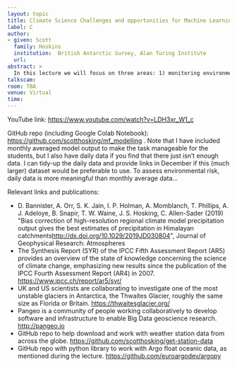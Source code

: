 ```yaml
---
layout: topic
title: Climate Science Challenges and opportunities for Machine Learning
label: C
author:
- given: Scott
  family: Hoskins
  institution:  British Antarctic Survey, Alan Turing Institute
  url: 
abstract: >
  In this lecture we will focus on three areas: 1) monitoring environmental change; 2) modelling our climate; and 3) quantifying climate risks. The first section will highlight some of the key observational datasets available for assessing how our atmosphere and oceans have changed over the recent past (from 1900 to the present day), and some of the challenges surrounding the non-uniform distribution of in-situ measurements. The second section will briefly explain what a climate model simulator is, what they are good at doing and the challenges associated with comparing their output with real-world climate change. Then in the third section we will discuss how the climate research community increases spatial granularity of our climate models and zoom-in on specific regions of interest, such as densely populated regions or vulnerable environments. At the end we will go through a Google Colab notebook using some gridded climate model simulation output to setup a Multifidelity Climate Modelling data challenge!
talkscam:
room: TBA
venue: Virtual
time:
---
```


YouTube link: https://www.youtube.com/watch?v=LDH3xr_W1_c

GitHub repo (including Google Colab Notebook): https://github.com/scotthosking/mf_modelling . Note that I have included monthly averaged model output to make the task manageable for the students, but I also have daily data if you find that there just isn’t enough data. I can tidy-up the daily data and provide links in December if this (much larger) dataset would be preferable to use. To assess environmental risk, daily data is more meaningful than monthly average data…

Relevant links and publications:

* D. Bannister, A. Orr, S. K. Jain, I. P. Holman, A. Momblanch, T. Phillips, A. J. Adeloye, B. Snapir, T. W. Waine, J. S. Hosking, C. Allen-Sader (2019) "Bias correction of high-resolution regional climate model precipitation output gives the best estimates of precipitation in Himalayan catchments<http://dx.doi.org/10.1029/2019JD030804>", Journal of Geophysical Research: Atmospheres
* The Synthesis Report (SYR) of the IPCC Fifth Assessment Report (AR5) provides an overview of the state of knowledge concerning the science of climate change, emphasizing new results since the publication of the IPCC Fourth Assessment Report (AR4) in 2007. https://www.ipcc.ch/report/ar5/syr/
* UK and US scientists are collaborating to investigate one of the most unstable glaciers in Antarctica, the Thwaites Glacier, roughly the same size as Florida or Britain. https://thwaitesglacier.org/
* Pangeo is a community of people working collaboratively to develop software and infrastructure to enable Big Data geoscience research. http://pangeo.io
* GitHub repo to help download and work with weather station data from across the globe. https://github.com/scotthosking/get-station-data
* GitHub repo with python library to work with Argo float oceanic data, as mentioned during the lecture. https://github.com/euroargodev/argopy
